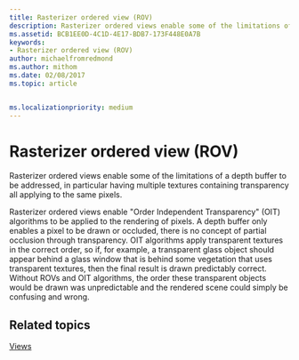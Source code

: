 ```yaml
---
title: Rasterizer ordered view (ROV)
description: Rasterizer ordered views enable some of the limitations of a depth buffer to be addressed, in particular having multiple textures containing transparency all applying to the same pixels.
ms.assetid: BCB1EE0D-4C1D-4E17-BDB7-173F448E0A7B
keywords:
- Rasterizer ordered view (ROV)
author: michaelfromredmond
ms.author: mithom
ms.date: 02/08/2017
ms.topic: article


ms.localizationpriority: medium
---
```


# Rasterizer ordered view (ROV)


Rasterizer ordered views enable some of the limitations of a depth buffer to be addressed, in particular having multiple textures containing transparency all applying to the same pixels.

Rasterizer ordered views enable "Order Independent Transparency" (OIT) algorithms to be applied to the rendering of pixels. A depth buffer only enables a pixel to be drawn or occluded, there is no concept of partial occlusion through transparency. OIT algorithms apply transparent textures in the correct order, so if, for example, a transparent glass object should appear behind a glass window that is behind some vegetation that uses transparent textures, then the final result is drawn predictably correct. Without ROVs and OIT algorithms, the order these transparent objects would be drawn was unpredictable and the rendered scene could simply be confusing and wrong.

## <span id="related-topics"></span>Related topics


[Views](views.md)

 

 




